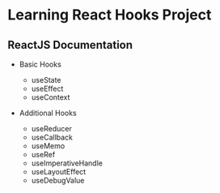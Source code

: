 # Learning React Hooks Project

## ReactJS Documentation

- Basic Hooks
    - useState
    - useEffect
    - useContext

- Additional Hooks
  - useReducer
  - useCallback
  - useMemo
  - useRef
  - useImperativeHandle
  - useLayoutEffect
  - useDebugValue
